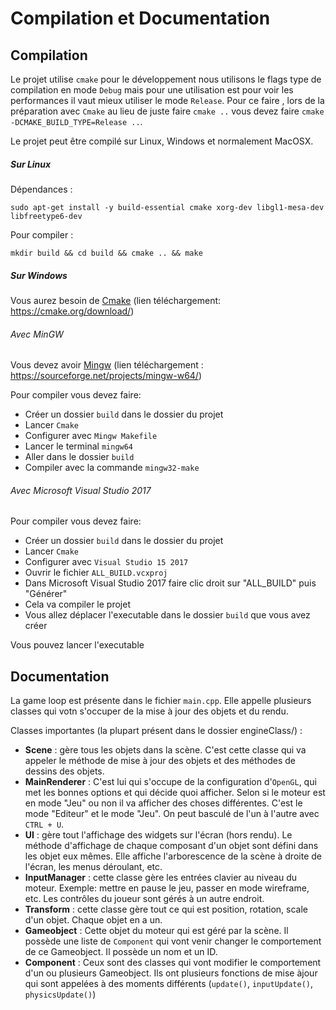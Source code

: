 # Compilation et Documentation

## Compilation

Le projet utilise ```cmake``` pour le développement nous utilisons le flags type de compilation en mode ```Debug``` mais pour une utilisation est pour voir les performances il vaut mieux utiliser le mode ```Release```. Pour ce faire , lors de la préparation avec ```Cmake``` au lieu de juste faire ```cmake ..``` vous devez faire ```cmake -DCMAKE_BUILD_TYPE=Release ..```.

Le projet peut être compilé sur Linux, Windows et normalement MacOSX.

##### Sur Linux

Dépendances :

```sudo apt-get install -y build-essential cmake xorg-dev libgl1-mesa-dev libfreetype6-dev```

Pour compiler  :

```mkdir build && cd build && cmake .. && make```

##### Sur Windows

Vous aurez besoin de  [Cmake](https://cmake.org/download/) (lien téléchargement: https://cmake.org/download/)

###### Avec MinGW

Vous devez avoir [Mingw](https://sourceforge.net/projects/mingw-w64/) (lien téléchargement : https://sourceforge.net/projects/mingw-w64/)

Pour compiler vous devez faire:

* Créer un dossier ```build``` dans le dossier du projet
* Lancer ```Cmake```
* Configurer avec ```Mingw Makefile```
* Lancer le terminal ```mingw64```
* Aller dans le dossier ```build```
* Compiler avec la commande ```mingw32-make```

###### Avec Microsoft Visual Studio 2017

Pour compiler vous devez faire:

* Créer un dossier ```build``` dans le dossier du projet
* Lancer ```Cmake```
* Configurer avec ```Visual Studio 15 2017```
* Ouvrir le fichier ```ALL_BUILD.vcxproj```
* Dans Microsoft Visual Studio 2017 faire clic droit sur "ALL_BUILD" puis "Générer"
* Cela va compiler le projet
* Vous allez déplacer l'executable dans le dossier ```build``` que vous avez créer

Vous pouvez lancer l'executable

## Documentation

La game loop est présente dans le fichier ```main.cpp```. Elle appelle plusieurs classes qui votn s'occuper de la mise à jour des objets et du rendu.

Classes importantes (la plupart présent dans le dossier engineClass/) :

* **Scene** : gère tous les objets dans la scène. C'est cette classe qui va appeler le méthode de mise à jour des objets et des méthodes de dessins des objets.
* **MainRenderer** : C'est lui qui s'occupe de la configuration d'```OpenGL```, qui met les bonnes options et qui décide quoi afficher. Selon si le moteur est en mode "Jeu" ou non il va afficher des choses différentes. C'est le mode "Editeur" et le mode "Jeu". On peut basculé de l'un à l'autre avec ```CTRL + U```.
* **UI** : gère tout l'affichage des widgets sur l'écran (hors rendu). Le méthode d'affichage de chaque composant d'un objet sont défini dans les objet eux mêmes. Elle affiche l'arborescence de la scène à droite de l'écran, les menus déroulant, etc.
* **InputManager** : cette classe gère les entrées clavier au niveau du moteur. Exemple: mettre en pause le jeu, passer en mode wireframe, etc. Les contrôles du joueur sont gérés à un autre endroit.
* **Transform** : cette classe gère tout ce qui est position, rotation, scale d'un objet. Chaque objet en a un.
* **Gameobject** : Cette objet du moteur qui est géré par la scène. Il possède une liste de ```Component``` qui vont venir changer le comportement de ce Gameobject. Il possède un nom et un ID.
* **Component** :  Ceux sont des classes qui vont modifier le comportement d'un ou plusieurs Gameobject. Ils ont plusieurs fonctions de mise àjour qui sont appelées à des moments différents (```update()```, ```inputUpdate()```, ```physicsUpdate()```)
